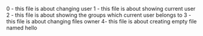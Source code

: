 0 - this file is about changing user
1 - this file is about showing current user
2 - this file is about showing the groups which current user belongs to
3 - this file is about changing files owner
4- this file is about creating empty file named hello

